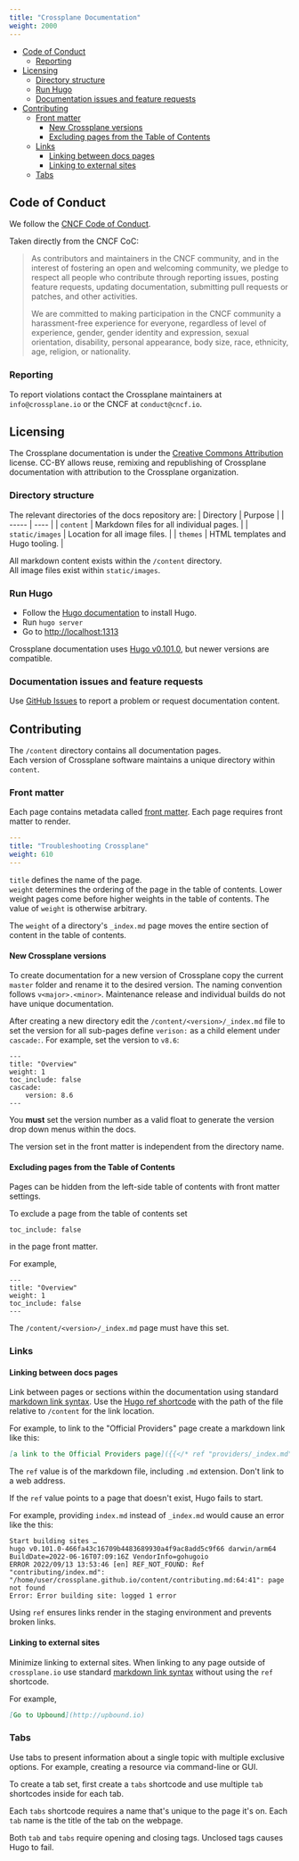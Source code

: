 ```yaml
---
title: "Crossplane Documentation"
weight: 2000
---
```


- [Code of Conduct](#code-of-conduct)
  - [Reporting](#reporting)
- [Licensing](#licensing)
  - [Directory structure](#directory-structure)
  - [Run Hugo](#run-hugo)
  - [Documentation issues and feature requests](#documentation-issues-and-feature-requests)
- [Contributing](#contributing)
  - [Front matter](#front-matter)
    - [New Crossplane versions](#new-crossplane-versions)
    - [Excluding pages from the Table of Contents](#excluding-pages-from-the-table-of-contents)
  - [Links](#links)
    - [Linking between docs pages](#linking-between-docs-pages)
    - [Linking to external sites](#linking-to-external-sites)
  - [Tabs](#tabs)

## Code of Conduct
We follow the [CNCF Code of Conduct](https://github.com/cncf/foundation/blob/main/code-of-conduct.md).

Taken directly from the CNCF CoC:
>As contributors and maintainers in the CNCF community, and in the interest of fostering an open and welcoming community, we pledge to respect all people who contribute through reporting issues, posting feature requests, updating documentation, submitting pull requests or patches, and other activities.
>  
>We are committed to making participation in the CNCF community a harassment-free experience for everyone, regardless of level of experience, gender, gender identity and expression, sexual orientation, disability, personal appearance, body size, race, ethnicity, age, religion, or nationality.

### Reporting
To report violations contact the Crossplane maintainers at `info@crossplane.io` or the CNCF at `conduct@cncf.io`.

## Licensing
The Crossplane documentation is under the [Creative Commons Attribution](https://creativecommons.org/licenses/by/4.0/) license. CC-BY allows reuse, remixing and republishing of Crossplane documentation with attribution to the Crossplane organization.


### Directory structure
The relevant directories of the docs repository are:
| Directory | Purpose |
| ----- | ---- |
| `content` | Markdown files for all individual pages. |
| `static/images` | Location for all image files.  |
| `themes` | HTML templates and Hugo tooling. |

All markdown content exists within the `/content` directory.   
All image files exist within `static/images`.

### Run Hugo
* Follow the [Hugo documentation](https://gohugo.io/getting-started/installing/) to install Hugo.
* Run `hugo server`
* Go to [http://localhost:1313](http://localhost:1313)

Crossplane documentation uses [Hugo v0.101.0](https://github.com/gohugoio/hugo/releases/tag/v0.101.0), but newer versions are compatible.

### Documentation issues and feature requests
Use [GitHub Issues](https://github.com/crossplane/crossplane.github.io/issues) to report a problem or request documentation content.

## Contributing

The `/content` directory contains all documentation pages.  
Each version of Crossplane software maintains a unique directory within `content`.

### Front matter
Each page contains metadata called [front matter](https://gohugo.io/content-management/front-matter/). Each page requires front matter to render.

```yaml
---
title: "Troubleshooting Crossplane"
weight: 610
---
```

`title` defines the name of the page.  
`weight` determines the ordering of the page in the table of contents. Lower weight pages come before higher weights in the table of contents. The value of `weight` is otherwise arbitrary.

The `weight` of a directory's `_index.md` page moves the entire section of content in the table of contents.

#### New Crossplane versions
To create documentation for a new version of Crossplane copy the current `master` folder and rename it to the desired version. 
The naming convention follows `v<major>.<minor>`. Maintenance release and individual builds do not have unique documentation. 

After creating a new directory edit the `/content/<version>/_index.md` file to set the version for all sub-pages define `verison:` as a child element under `cascade:`. 
For example, set the version to `v8.6`:
```
---
title: "Overview"
weight: 1
toc_include: false
cascade:
    version: 8.6
---
```

You **must** set the version number as a valid float to generate the version drop down menus within the docs.

The version set in the front matter is independent from the directory name.

#### Excluding pages from the Table of Contents
Pages can be hidden from the left-side table of contents with front matter settings. 

To exclude a page from the table of contents set  

`toc_include: false`  

in the page front matter. 

For example, 

```
---
title: "Overview"
weight: 1
toc_include: false
---
```

The `/content/<version>/_index.md` page must have this set.

### Links
#### Linking between docs pages
Link between pages or sections within the documentation using standard [markdown link syntax](https://www.markdownguide.org/basic-syntax/#links). Use the [Hugo ref shortcode](https://gohugo.io/content-management/shortcodes/#ref-and-relref) with the path of the file relative to `/content` for the link location.

For example, to link to the "Official Providers" page create a markdown link like this:

```markdown
[a link to the Official Providers page]({{</* ref "providers/_index.md" */>}})
```

The `ref` value is of the markdown file, including `.md` extension. Don't link to a web address.

If the `ref` value points to a page that doesn't exist, Hugo fails to start. 

For example, providing `index.md` instead of `_index.md` would cause an error like the this:
```shell
Start building sites …
hugo v0.101.0-466fa43c16709b4483689930a4f9ac8add5c9f66 darwin/arm64 BuildDate=2022-06-16T07:09:16Z VendorInfo=gohugoio
ERROR 2022/09/13 13:53:46 [en] REF_NOT_FOUND: Ref "contributing/index.md": "/home/user/crossplane.github.io/content/contributing.md:64:41": page not found
Error: Error building site: logged 1 error
```

Using `ref` ensures links render in the staging environment and prevents broken links.

#### Linking to external sites
Minimize linking to external sites. When linking to any page outside of `crossplane.io` use standard [markdown link syntax](https://www.markdownguide.org/basic-syntax/#links) without using the `ref` shortcode.

For example, 
```markdown
[Go to Upbound](http://upbound.io)
```

### Tabs
Use tabs to present information about a single topic with multiple exclusive options. For example, creating a resource via command-line or GUI. 

To create a tab set, first create a `tabs` shortcode and use multiple `tab` shortcodes inside for each tab.

Each `tabs` shortcode requires a name that's unique to the page it's on. Each `tab` name is the title of the tab on the webpage. 




Both `tab` and `tabs` require opening and closing tags. Unclosed tags causes Hugo to fail.

